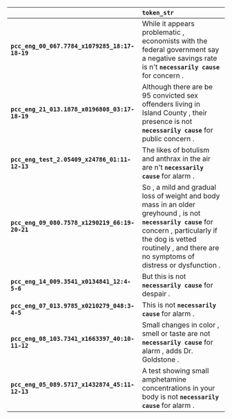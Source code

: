 |                                                | `token_str`                                                                                                                                                                                                                    |
|:-----------------------------------------------|:-------------------------------------------------------------------------------------------------------------------------------------------------------------------------------------------------------------------------------|
| **`pcc_eng_00_067.7784_x1079285_18:17-18-19`** | While it appears problematic , economists with the federal government say a negative savings rate is n't __`necessarily cause`__ for concern .                                                                                 |
| **`pcc_eng_21_013.1878_x0196808_03:17-18-19`** | Although there are be 95 convicted sex offenders living in Island County , their presence is not __`necessarily cause`__ for public concern .                                                                                  |
| **`pcc_eng_test_2.05409_x24786_01:11-12-13`**  | The likes of botulism and anthrax in the air are n't __`necessarily cause`__ for alarm .                                                                                                                                       |
| **`pcc_eng_09_080.7578_x1290219_66:19-20-21`** | So , a mild and gradual loss of weight and body mass in an older greyhound , is not __`necessarily cause`__ for concern , particularly if the dog is vetted routinely , and there are no symptoms of distress or dysfunction . |
| **`pcc_eng_14_009.3541_x0134841_12:4-5-6`**    | But this is not __`necessarily cause`__ for despair .                                                                                                                                                                          |
| **`pcc_eng_07_013.9785_x0210279_048:3-4-5`**   | This is not __`necessarily cause`__ for alarm .                                                                                                                                                                                |
| **`pcc_eng_08_103.7341_x1663397_40:10-11-12`** | Small changes in color , smell or taste are not __`necessarily cause`__ for alarm , adds Dr. Goldstone .                                                                                                                       |
| **`pcc_eng_05_089.5717_x1432874_45:11-12-13`** | A test showing small amphetamine concentrations in your body is not __`necessarily cause`__ for alarm .                                                                                                                        |